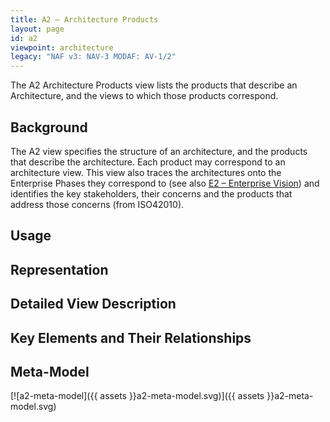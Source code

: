 ```yaml
---
title: A2 – Architecture Products
layout: page
id: a2
viewpoint: architecture
legacy: "NAF v3: NAV-3 MODAF: AV-1/2"
---
```




The A2 Architecture Products view lists the products that describe an
Architecture, and the views to which those products correspond.

## Background

The A2 view specifies the structure of an architecture, and the products
that describe the architecture. Each product may correspond to an
architecture view. This view also traces the architectures onto the
Enterprise Phases they correspond to (see also [E2 – Enterprise
Vision](/e2)) and identifies the key stakeholders, their concerns and
the products that address those concerns (from ISO42010).

## Usage

## Representation

## Detailed View Description

## Key Elements and Their Relationships

## Meta-Model

[![a2-meta-model]({{ assets }}a2-meta-model.svg)]({{ assets }}a2-meta-model.svg)
